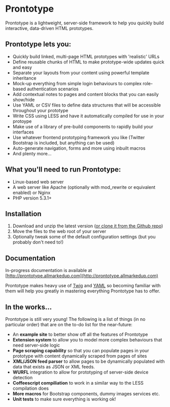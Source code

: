 Prontotype
==========

Prontotype is a lightweight, server-side framework to help you quickly build interactive, data-driven HTML prototypes.

Prontotype lets you:
--------------------

* Quickly build linked, multi-page HTML prototypes with 'realistic' URLs
* Define reusable chunks of HTML to make prototype-wide updates quick and easy
* Separate your layouts from your content using powerful template inheritance
* Mock-up everything from simple login behaviours to complex role-based authentication scenarios
* Add contextual notes to pages and content blocks that you can easily show/hide
* Use YAML or CSV files to define data structures that will be accessible throughout your prototype
* Write CSS using LESS and have it automatically compiled for use in your protoype
* Make use of a library of pre-build components to rapidly build your interfaces
* Use whatever frontend prototyping framework you like (Twitter Bootstrap is included, but anything can be used)
* Auto-generate navigation, forms and more using inbuilt macros
* And plenty more&hellip;

What you'll need to run Prontotype:
--------------------

* Linux-based web server
* A web server like Apache (optionally with mod_rewrite or equivalent enabled) or Nginx
* PHP version 5.3.1+

Installation
------------

1. Download and unzip the latest version ([or clone it from the Github repo](https://github.com/allmarkedup/prontotype))
2. Move the files to the web root of your server
3. Optionally tweak some of the default configuration settings (but you probably don't need to!)

Documentation
-------------

In-progress documentation is available at [http://prontotype.allmarkedup.com](http://prontotype.allmarkedup.com)

Prontotype makes heavy use of [Twig](http://twig.sensiolabs.org/) and [YAML](http://yaml.org/start.html) so becoming familiar with them will help you greatly in mastering everything Prontotype has to offer.

In the works...
---------------

Prontotype is still very young! The following is a list of things (in no particular order) that are on the to-do list for the near-future:

* An **example site** to better show off all the features of Prontotype
* **Extension system** to allow you to model more complex behaviours that need server-side logic
* **Page scraping capability** so that you can populate pages in your prototype with content dynamically scraped from pages of sites
* **XML/JSON feed parser** to allow pages to be dynamically populated with data that exists as JSON or XML feeds.
* **WURFL** integration to allow for prototyping of server-side device detection
* **Coffeescript compiliation** to work in a similar way to the LESS compilation does
* **More macros** for Bootstrap components, dummy images services etc.
* **Unit tests** to make sure everything is working ok!





